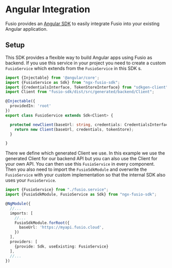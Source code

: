 
# Angular Integration

Fusio provides an [Angular SDK](https://github.com/apioo/fusio-sdk-javascript-angular) to easily integrate Fusio
into your existing Angular application.

## Setup

This SDK provides a flexible way to build Angular apps using Fusio as backend.
If you use this service in your project you need to create a custom `FusioService`
which extends from the `FusioService` in this SDK s.

```typescript
import {Injectable} from '@angular/core';
import {FusioService as Sdk} from "ngx-fusio-sdk";
import {CredentialsInterface, TokenStoreInterface} from "sdkgen-client";
import Client from "fusio-sdk/dist/src/generated/backend/Client";

@Injectable({
  providedIn: 'root'
})
export class FusioService extends Sdk<Client> {

  protected newClient(baseUrl: string, credentials: CredentialsInterface | null | undefined, tokenStore: TokenStoreInterface | undefined): Client {
    return new Client(baseUrl, credentials, tokenStore);
  }

}

```

There we define which generated Client we use. In this example we use the generated Client for our backend API
but you can also use the Client for your own API. You can then use this `FusioService` in every component.
Then you also need to import the `FusioSdkModule` and overwrite the `FusioService` with your
custom implementation so that the internal SDK also uses your `FusioService`.

```typescript
import {FusioService} from "./fusio.service";
import {FusioSdkModule, FusioService as Sdk} from "ngx-fusio-sdk";

@NgModule({
  //...
  imports: [
    //...
    FusioSdkModule.forRoot({
      baseUrl: 'https://myapi.fusio.cloud',
    })
  ],
  providers: [
    {provide: Sdk, useExisting: FusioService}
  ],
  //...
})
```
